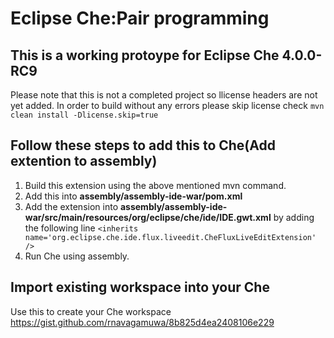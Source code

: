 # Eclipse Che:Pair programming

## This is a working protoype for Eclipse Che 4.0.0-RC9
Please note that this is not a completed project so llicense headers are not yet added. In order to build without any errors please skip license check
`mvn clean install -Dlicense.skip=true`

## Follow these steps to add this to Che(Add extention to assembly)
1. Build this extension using the above mentioned mvn command.
2. Add this into **assembly/assembly-ide-war/pom.xml**
3. Add the extension into **assembly/assembly-ide-war/src/main/resources/org/eclipse/che/ide/IDE.gwt.xml** by adding the following line
    `<inherits name='org.eclipse.che.ide.flux.liveedit.CheFluxLiveEditExtension' />`
4. Run Che using assembly.

## Import existing workspace into your Che
Use this to create your Che workspace https://gist.github.com/rnavagamuwa/8b825d4ea2408106e229








